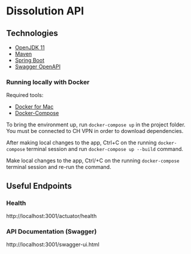 # Dissolution API

## Technologies
- [OpenJDK 11](https://jdk.java.net/archive/)
- [Maven](https://maven.apache.org/download.cgi)
- [Spring Boot](https://spring.io/projects/spring-boot)
- [Swagger OpenAPI](https://swagger.io/docs/specification/about/)

### Running locally with Docker  

Required tools:
- [Docker for Mac](https://hub.docker.com/editions/community/docker-ce-desktop-mac)
- [Docker-Compose](https://docs.docker.com/compose/install/)

To bring the environment up, run `docker-compose up` in the project folder. You must be connected to CH VPN in order to download dependencies.

After making local changes to the app, Ctrl+C on the running `docker-compose` terminal session and run `docker-compose up --build` command.

Make local changes to the app, Ctrl/+C on the running `docker-compose` terminal session and re-run the command.

## Useful Endpoints

### Health

http://localhost:3001/actuator/health

### API Documentation (Swagger)

http://localhost:3001/swagger-ui.html
